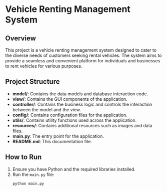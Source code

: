 # Vehicle Renting Management System

## Overview
This project is a vehicle renting management system designed to cater to the diverse needs of customers seeking rental vehicles. The system aims to provide a seamless and convenient platform for individuals and businesses to rent vehicles for various purposes.

## Project Structure
- **model/**:       Contains the data models and database interaction code.
- **view/**:        Contains the GUI components of the application.
- **controller/**:  Contains the business logic and controls the interaction between the model and the view.
- **config/**:      Contains configuration files for the application.
- **utils/**:       Contains utility functions used across the application.
- **resources/**:   Contains additional resources such as images and data files.
- **main.py**:      The entry point for the application.
- **README.md**:    This documentation file.

## How to Run
1. Ensure you have Python and the required libraries installed.
2. Run the `main.py` file:
    ```bash
    python main.py
